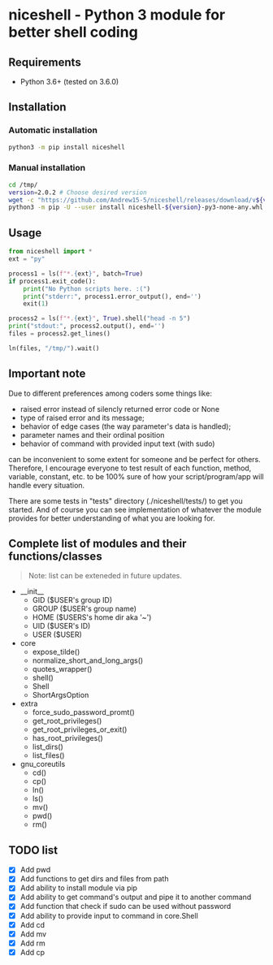 # niceshell - Python 3 module for better shell coding

## Requirements

* Python 3.6+ (tested on 3.6.0)

## Installation

### Automatic installation

```bash
python3 -m pip install niceshell
```

### Manual installation

```bash
cd /tmp/
version=2.0.2 # Choose desired version
wget -c "https://github.com/Andrew15-5/niceshell/releases/download/v${version}/niceshell-${version}-py3-none-any.whl"
python3 -m pip -U --user install niceshell-${version}-py3-none-any.whl
```

## Usage

```python
from niceshell import *
ext = "py"

process1 = ls(f"*.{ext}", batch=True)
if process1.exit_code():
    print("No Python scripts here. :(")
    print("stderr:", process1.error_output(), end='')
    exit(1)

process2 = ls(f"*.{ext}", True).shell("head -n 5")
print("stdout:", process2.output(), end='')
files = process2.get_lines()

ln(files, "/tmp/").wait()
```

## Important note

Due to different preferences among coders some things like:

* raised error instead of silencly returned error code or None
* type of raised error and its message;
* behavior of edge cases (the way parameter's data is handled);
* parameter names and their ordinal position
* behavior of command with provided input text (with sudo)

can be inconvenient to some extent for someone and be perfect for others.
Therefore, I encourage everyone to test result of each function, method,
variable, constant, etc. to be 100% sure of how your
script/program/app will handle every situation.

There are some tests in "tests" directory (./niceshell/tests/) to get you
started. And of course you can see implementation of whatever the module
provides for better understanding of what you are looking for.

## Complete list of modules and their functions/classes

>Note: list can be exteneded in future updates.

* \_\_init__
  * GID   ($USER's group ID)
  * GROUP ($USER's group name)
  * HOME  ($USERS's home dir aka '~')
  * UID   ($USER's ID)
  * USER  ($USER)
* core
  * expose_tilde()
  * normalize_short_and_long_args()
  * quotes_wrapper()
  * shell()
  * Shell
  * ShortArgsOption
* extra
  * force_sudo_password_promt()
  * get_root_privileges()
  * get_root_privileges_or_exit()
  * has_root_privileges()
  * list_dirs()
  * list_files()
* gnu_coreutils
  * cd()
  * cp()
  * ln()
  * ls()
  * mv()
  * pwd()
  * rm()

## TODO list

* [x] Add pwd
* [x] Add functions to get dirs and files from path
* [x] Add ability to install module via pip
* [x] Add ability to get command's output and pipe it to another command
* [x] Add function that check if sudo can be used without password
* [x] Add ability to provide input to command in core.Shell
* [x] Add cd
* [x] Add mv
* [x] Add rm
* [x] Add cp
